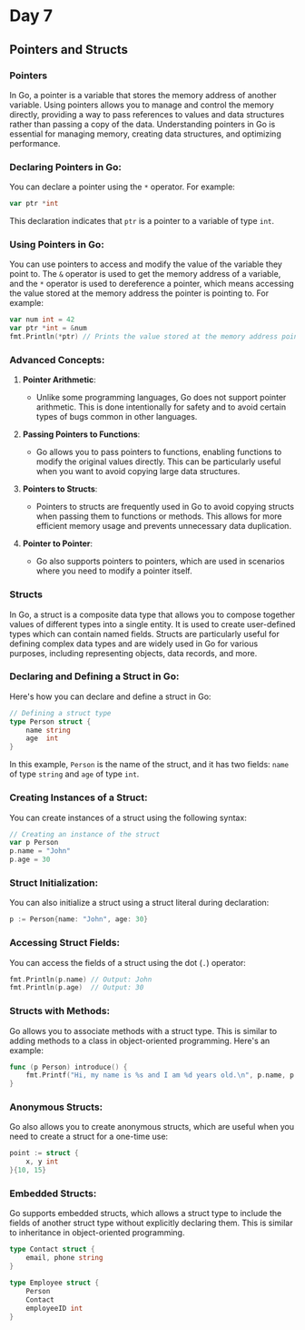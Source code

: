 # Day 7

## Pointers and Structs

### Pointers

In Go, a pointer is a variable that stores the memory address of another variable. Using pointers allows you to manage and control the memory directly, providing a way to pass references to values and data structures rather than passing a copy of the data. Understanding pointers in Go is essential for managing memory, creating data structures, and optimizing performance.

### Declaring Pointers in Go:

You can declare a pointer using the `*` operator. For example:

```go
var ptr *int
```

This declaration indicates that `ptr` is a pointer to a variable of type `int`.

### Using Pointers in Go:

You can use pointers to access and modify the value of the variable they point to. The `&` operator is used to get the memory address of a variable, and the `*` operator is used to dereference a pointer, which means accessing the value stored at the memory address the pointer is pointing to. For example:

```go
var num int = 42
var ptr *int = &num
fmt.Println(*ptr) // Prints the value stored at the memory address pointed to by ptr
```

### Advanced Concepts:

1. **Pointer Arithmetic**:
   - Unlike some programming languages, Go does not support pointer arithmetic. This is done intentionally for safety and to avoid certain types of bugs common in other languages.

2. **Passing Pointers to Functions**:
   - Go allows you to pass pointers to functions, enabling functions to modify the original values directly. This can be particularly useful when you want to avoid copying large data structures.

3. **Pointers to Structs**:
   - Pointers to structs are frequently used in Go to avoid copying structs when passing them to functions or methods. This allows for more efficient memory usage and prevents unnecessary data duplication.

4. **Pointer to Pointer**:
   - Go also supports pointers to pointers, which are used in scenarios where you need to modify a pointer itself.

### Structs

In Go, a struct is a composite data type that allows you to compose together values of different types into a single entity. It is used to create user-defined types which can contain named fields. Structs are particularly useful for defining complex data types and are widely used in Go for various purposes, including representing objects, data records, and more.

### Declaring and Defining a Struct in Go:

Here's how you can declare and define a struct in Go:

```go
// Defining a struct type
type Person struct {
    name string
    age  int
}
```

In this example, `Person` is the name of the struct, and it has two fields: `name` of type `string` and `age` of type `int`.

### Creating Instances of a Struct:

You can create instances of a struct using the following syntax:

```go
// Creating an instance of the struct
var p Person
p.name = "John"
p.age = 30
```

### Struct Initialization:

You can also initialize a struct using a struct literal during declaration:

```go
p := Person{name: "John", age: 30}
```

### Accessing Struct Fields:

You can access the fields of a struct using the dot (`.`) operator:

```go
fmt.Println(p.name) // Output: John
fmt.Println(p.age)  // Output: 30
```

### Structs with Methods:

Go allows you to associate methods with a struct type. This is similar to adding methods to a class in object-oriented programming. Here's an example:

```go
func (p Person) introduce() {
    fmt.Printf("Hi, my name is %s and I am %d years old.\n", p.name, p.age)
}
```

### Anonymous Structs:

Go also allows you to create anonymous structs, which are useful when you need to create a struct for a one-time use:

```go
point := struct {
    x, y int
}{10, 15}
```

### Embedded Structs:

Go supports embedded structs, which allows a struct type to include the fields of another struct type without explicitly declaring them. This is similar to inheritance in object-oriented programming.

```go
type Contact struct {
    email, phone string
}

type Employee struct {
    Person
    Contact
    employeeID int
}
```

